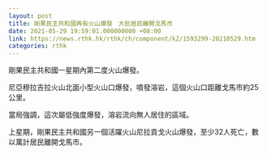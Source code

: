 ```yaml
---
layout: post
title: 剛果民主共和國再有火山爆發　大批居民離開戈馬市
date: 2021-05-29 19:59:01.000000000 +08:00
link: https://news.rthk.hk/rthk/ch/component/k2/1593299-20210529.htm
categories: rthk
---
```


剛果民主共和國一星期內第二度火山爆發。

尼亞穆拉吉拉火山北面小型火山口爆發，噴發溶岩，這個火山口距離戈馬市約25公里。

當局強調，這次屬低強度爆發，溶岩流向無人居住的區域。

上星期，剛果民主共和國另一個活躍火山尼拉貢戈火山爆發，至少32人死亡，數以萬計居民離開戈馬市。
